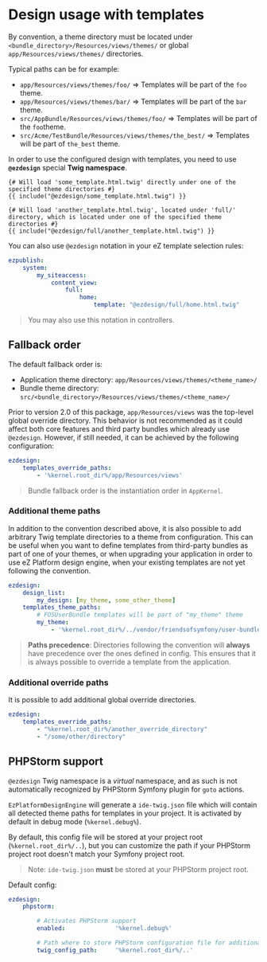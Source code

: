 # Design usage with templates

By convention, a theme directory must be located under `<bundle_directory>/Resources/views/themes/` or global
`app/Resources/views/themes/` directories.

Typical paths can be for example:
- `app/Resources/views/themes/foo/` => Templates will be part of the `foo` theme.
- `app/Resources/views/themes/bar/` => Templates will be part of the `bar` theme.
- `src/AppBundle/Resources/views/themes/foo/` => Templates will be part of the `foo`theme.
- `src/Acme/TestBundle/Resources/views/themes/the_best/` => Templates will be part of `the_best` theme.

In order to use the configured design with templates, you need to use **`@ezdesign`** special **Twig namespace**.

```jinja
{# Will load 'some_template.html.twig' directly under one of the specified theme directories #}
{{ include("@ezdesign/some_template.html.twig") }}

{# Will load 'another_template.html.twig', located under 'full/' directory, which is located under one of the specified theme directories #}
{{ include("@ezdesign/full/another_template.html.twig") }}
```

You can also use `@ezdesign` notation in your eZ template selection rules:

```yaml
ezpublish:
    system:
        my_siteaccess:
            content_view:
                full:
                    home:
                        template: "@ezdesign/full/home.html.twig"
```

> You may also use this notation in controllers.

## Fallback order

The default fallback order is:
- Application theme directory: `app/Resources/views/themes/<theme_name>/`
- Bundle theme directory: `src/<bundle_directory>/Resources/views/themes/<theme_name>/`

Prior to version 2.0 of this package, `app/Resources/views` was the top-level global override directory.
This behavior is not recommended as it could affect both core features and third party bundles 
which already use `@ezdesign`. However, if still needed, it can be achieved by the following configuration:

```yaml
ezdesign:
    templates_override_paths:
        - '%kernel.root_dir%/app/Resources/views'
```

> Bundle fallback order is the instantiation order in `AppKernel`.

### Additional theme paths

In addition to the convention described above, it is also possible to add arbitrary Twig template directories to a theme
from configuration. This can be useful when you want to define templates from third-party bundles as part of one of your
themes, or when upgrading your application in order to use eZ Platform design engine, when your existing templates
are not yet following the convention.

```yaml
ezdesign:
    design_list:
        my_design: [my_theme, some_other_theme]
    templates_theme_paths:
        # FOSUserBundle templates will be part of "my_theme" theme
        my_theme:
            - '%kernel.root_dir%/../vendor/friendsofsymfony/user-bundle/Resources/views'
```

> **Paths precedence**: Directories following the convention will **always** have precedence over the ones defined
> in config. This ensures that it is always possible to override a template from the application.

### Additional override paths

It is possible to add additional global override directories.

```yaml
ezdesign:
    templates_override_paths:
        - "%kernel.root_dir%/another_override_directory"
        - "/some/other/directory"
```

## PHPStorm support

`@ezdesign` Twig namespace is a *virtual* namespace, and as such is not automatically recognized by PHPStorm Symfony plugin
for `goto` actions.

`EzPlatformDesignEngine` will generate a `ide-twig.json` file which will contain all detected theme paths for templates in your project.
It is activated by default in debug mode (`%kernel.debug%`).

By default, this config file will be stored at your project root (`%kernel.root_dir%/..`), but you can customize the path
if your PHPStorm project root doesn't match your Symfony project root.

> Note: `ide-twig.json` **must** be stored at your PHPStorm project root.

Default config:
```yaml
ezdesign:
    phpstorm:

        # Activates PHPStorm support
        enabled:              '%kernel.debug%'

        # Path where to store PHPStorm configuration file for additional Twig namespaces (ide-twig.json).
        twig_config_path:     '%kernel.root_dir%/..'
```
